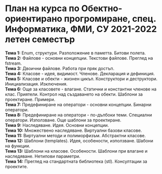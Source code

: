 # План на курса по Обектно-ориентирано прогромиране, спец. Информатика, ФМИ, СУ 2021-2022 летен семестър

**Тема 1:** Enum, структури. Разположение в паметта. Битови полета. <br/>
**Тема 2:** Файлове - основни концепции. Текстови файлове. Преглед на fstream. <br/>
**Тема 3:** Двоични файлове. Работа при пряк достъп. <br/>
**Тема 4:** Класове - идея, видимост. Членове. Декларация и дефиниция. <br/>
**Тема 5:** Класове и обекти - жизнен цикъл. Конструктори и деструктори. Инициализация. Изключения. <br/>
**Тема 6:** Още за класовете - влагане. Статични и константни членове на клас. Приятели. Контрол над създаването на обекти. Шаблони за проектиране. Примери. <br/>
**Тема 7:** Предефиниране на оператори - основни концепции. Бинарни оператори. <br/>
**Тема 8:** Предефиниране на оператори - по-дълбоки теми. Специални оператори. Използване. Още шаблони за проектиране. <br/>
**Тема 9:** Наследяване. Идея. Основни концепции. <br/>
**Тема 10:** Множествено наследяване. Виртуални базови класове. <br/>
**Тема 11:** Виртуални методи и полиморфизъм. Абстрактни класове. <br/>
**Тема 12:** Шаблони (templates). Идея, особености, използване. Шабони на функции. <br/>
**Тема 13:** Шаблони на класове. Особености. Шаблони при влагане и наследяване. Нетипови параметри. <br/>
**Тема 14:** Преглед на стандартната библиотека (stl). Консултации за проектите. <br/>
